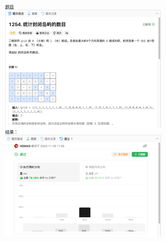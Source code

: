[题目](https://leetcode.cn/problems/number-of-closed-islands/description/)
![pic](img.png)
结果：
![pic](result.png)
